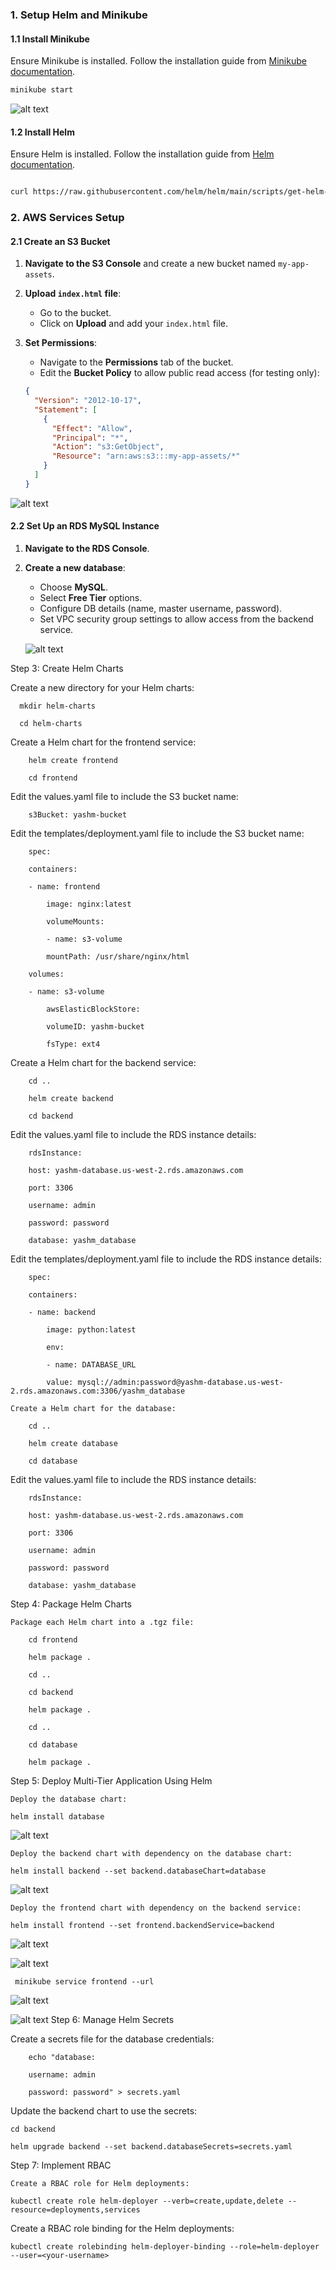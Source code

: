 

### 1. **Setup Helm and Minikube**

#### 1.1 Install Minikube
Ensure Minikube is installed. Follow the installation guide from [Minikube documentation](https://minikube.sigs.k8s.io/docs/start/).

```sh
minikube start
```
 ![alt text](image.png)

#### 1.2 Install Helm
Ensure Helm is installed. Follow the installation guide from [Helm documentation](https://helm.sh/docs/intro/install/).

```sh

curl https://raw.githubusercontent.com/helm/helm/main/scripts/get-helm-3 | bash

```

### 2. **AWS Services Setup**

#### 2.1 Create an S3 Bucket

1. **Navigate to the S3 Console** and create a new bucket named `my-app-assets`.
2. **Upload `index.html` file**:
   - Go to the bucket.
   - Click on **Upload** and add your `index.html` file.

3. **Set Permissions**:
   - Navigate to the **Permissions** tab of the bucket.
   - Edit the **Bucket Policy** to allow public read access (for testing only):

   ```json
   {
     "Version": "2012-10-17",
     "Statement": [
       {
         "Effect": "Allow",
         "Principal": "*",
         "Action": "s3:GetObject",
         "Resource": "arn:aws:s3:::my-app-assets/*"
       }
     ]
   }
   ```
 ![alt text](image-2.png)

 

#### 2.2 Set Up an RDS MySQL Instance

1. **Navigate to the RDS Console**.
2. **Create a new database**:
   - Choose **MySQL**.
   - Select **Free Tier** options.
   - Configure DB details (name, master username, password).
   - Set VPC security group settings to allow access from the backend service.

   ![alt text](image-4.png)

Step 3: Create Helm Charts

Create a new directory for your Helm charts:

```
  mkdir helm-charts

  cd helm-charts
```
Create a Helm chart for the frontend service:
```
    helm create frontend

    cd frontend
```
Edit the values.yaml file to include the S3 bucket name:

```
    s3Bucket: yashm-bucket
```
Edit the templates/deployment.yaml file to include the S3 bucket name:

```
    spec:

    containers:

    - name: frontend

        image: nginx:latest

        volumeMounts:

        - name: s3-volume

        mountPath: /usr/share/nginx/html

    volumes:

    - name: s3-volume

        awsElasticBlockStore:

        volumeID: yashm-bucket

        fsType: ext4
```
Create a Helm chart for the backend service:

```
    cd ..

    helm create backend

    cd backend
```
Edit the values.yaml file to include the RDS instance details:
```
    rdsInstance:

    host: yashm-database.us-west-2.rds.amazonaws.com

    port: 3306

    username: admin

    password: password

    database: yashm_database
```
Edit the templates/deployment.yaml file to include the RDS instance details:
```
    spec:

    containers:

    - name: backend

        image: python:latest

        env:

        - name: DATABASE_URL

        value: mysql://admin:password@yashm-database.us-west-2.rds.amazonaws.com:3306/yashm_database
```
    Create a Helm chart for the database:
```
    cd ..

    helm create database

    cd database
```
Edit the values.yaml file to include the RDS instance details:
```
    rdsInstance:

    host: yashm-database.us-west-2.rds.amazonaws.com

    port: 3306

    username: admin

    password: password

    database: yashm_database
```

Step 4: Package Helm Charts

    Package each Helm chart into a .tgz file:
```
    cd frontend

    helm package .

    cd ..

    cd backend

    helm package .

    cd ..

    cd database

    helm package .
```
Step 5: Deploy Multi-Tier Application Using Helm

    Deploy the database chart:
```
helm install database
```

![alt text](image-8.png)

    Deploy the backend chart with dependency on the database chart:
```
helm install backend --set backend.databaseChart=database
```

![alt text](image-9.png)


    Deploy the frontend chart with dependency on the backend service:
```
helm install frontend --set frontend.backendService=backend
```

![alt text](image-10.png)

![alt text](image-11.png)

```
 minikube service frontend --url
```
![`alt text`](image-12.png)

![alt text](image-13.png)
Step 6: Manage Helm Secrets

Create a secrets file for the database credentials:
```
    echo "database:

    username: admin

    password: password" > secrets.yaml
```
Update the backend chart to use the secrets:

```
cd backend

helm upgrade backend --set backend.databaseSecrets=secrets.yaml
```
Step 7: Implement RBAC

    Create a RBAC role for Helm deployments:
```
kubectl create role helm-deployer --verb=create,update,delete --resource=deployments,services
```
Create a RBAC role binding for the Helm deployments:

```
kubectl create rolebinding helm-deployer-binding --role=helm-deployer --user=<your-username>
```
